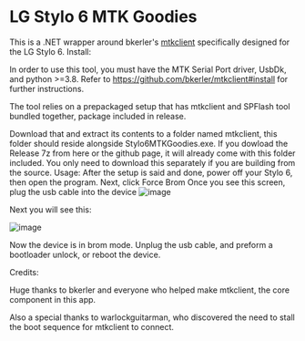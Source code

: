 # LG Stylo 6 MTK Goodies

This is a .NET wrapper around bkerler's [mtkclient](https://github.com/bkerler/mtkclient)
specifically designed for the LG Stylo 6.
Install:

In order to use this tool, you must have the MTK Serial Port driver, UsbDk, and python >=3.8.
Refer to https://github.com/bkerler/mtkclient#install for further instructions.


The tool relies on a prepackaged setup that has mtkclient and SPFlash tool bundled together, package included in release.

Download that and extract its contents to a folder named mtkclient, this folder should reside alongside Stylo6MTKGoodies.exe.
If you dowload the Release 7z from here or the github page, it will already come with this folder included.
You only need to download this separately if you are building from the source.
Usage:
After the setup is said and done, power off your Stylo 6, then open the program. 
Next, click Force Brom
Once you see this screen, plug the usb cable into the device
![image](https://user-images.githubusercontent.com/78676320/159809101-3618a1f3-8962-4615-96f1-b3059cef66ee.png)

Next you will see this:

![image](https://user-images.githubusercontent.com/78676320/159809222-4db3b2bd-bbc0-409d-bbc4-63a0f505e518.png)

Now the device is in brom mode.
Unplug the usb cable, and preform a bootloader unlock, or reboot the device.

Credits:

Huge thanks to bkerler and everyone who helped make mtkclient, the core component in this app.

Also a special thanks to warlockguitarman, who discovered the need to stall the boot sequence for mtkclient to connect.
